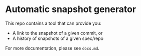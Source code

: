 # Automatic snapshot generator

This repo contains a tool that can provide you:

* A link to the snapshot of a given commit, or
* A history of snapshots of a given spec/repo

For more documentation, please see `docs.md`.